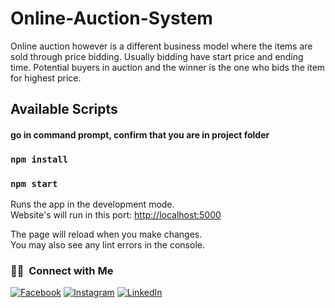 # Online-Auction-System

Online auction however is a different business model where the items are sold through price bidding. Usually bidding have start price and ending time. Potential buyers in auction and the winner is the one who bids the item for highest price.


## Available Scripts

#### go in command prompt, confirm that you are in project folder

### `npm install`

### `npm start`

Runs the app in the development mode.\
Website's  will run in this port: [http://localhost:5000](http://localhost:5000)

The page will reload when you make changes.\
You may also see any lint errors in the console.

### 🤝🏻 &nbsp;Connect with Me


[![Facebook][facebook-shield]][facebook-url]
[![Instagram][instagram-shield]][instagram-url]
[![LinkedIn][linkedin-shield]][linkedin-url]


[facebook-shield]: https://img.shields.io/badge/-Facebook-black.svg?style=flat-square&logo=facebook&color=555&logoColor=white
[facebook-url]: https://facebook.com/ShohanurIslamNishad
[instagram-shield]: https://img.shields.io/badge/-Instagram-black.svg?style=flat-square&logo=instagram&color=555&logoColor=white
[instagram-url]: https://instagram.com/nishad.shohanur
[linkedin-shield]: https://img.shields.io/badge/-LinkedIn-black.svg?style=flat-square&logo=linkedin&colorB=555
[linkedin-url]: https://linkedin.com/in/ShohanurNishad
